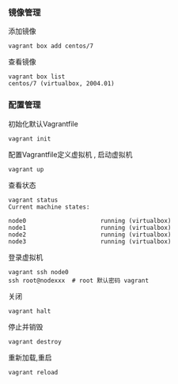 ### 镜像管理
添加镜像
```
vagrant box add centos/7
```

查看镜像
```
vagrant box list
centos/7 (virtualbox, 2004.01)
```

### 配置管理
初始化默认Vagrantfile
```
vagrant init
```

配置Vagrantfile定义虚拟机 , 启动虚拟机
```
vagrant up
```

查看状态
```
vagrant status
Current machine states:

node0                     running (virtualbox)
node1                     running (virtualbox)
node2                     running (virtualbox)
node3                     running (virtualbox)
```

登录虚拟机
```
vagrant ssh node0
ssh root@nodexxx  # root 默认密码 vagrant
```

关闭
```
vagrant halt
```

停止并销毁
```
vagrant destroy 
```

重新加载,重启
```
vagrant reload
```
